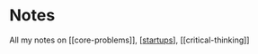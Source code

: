 # Notes

All my notes on [[core-problems]], [[startups]], [[critical-thinking]]


[//begin]: # "Autogenerated link references for markdown compatibility"
[startups]: startups "Startups"
[//end]: # "Autogenerated link references"